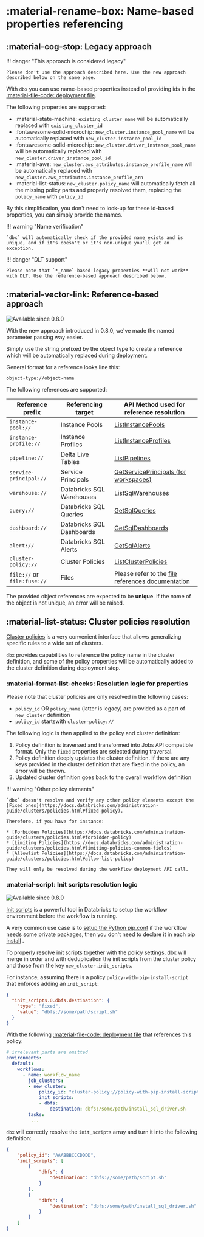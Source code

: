 # :material-rename-box: Name-based properties referencing

## :material-cog-stop: Legacy approach

!!! danger "This approach is considered legacy"

    Please don't use the approach described here. Use the new approach described below on the same page.

With `dbx` you can use name-based properties instead of providing ids in
the [:material-file-code: deployment file](../reference/deployment.md).

The following properties are supported:

- :material-state-machine: `existing_cluster_name` will be automatically replaced with `existing_cluster_id`
- :fontawesome-solid-microchip: `new_cluster.instance_pool_name` will be automatically replaced
  with `new_cluster.instance_pool_id`
- :fontawesome-solid-microchip: `new_cluster.driver_instance_pool_name` will be automatically replaced
  with `new_cluster.driver_instance_pool_id`
- :material-aws: `new_cluster.aws_attributes.instance_profile_name` will be automatically replaced
  with `new_cluster.aws_attributes.instance_profile_arn`
- :material-list-status: `new_cluster.policy_name` will automatically fetch all the missing policy parts and properly
  resolved them, replacing the `policy_name` with `policy_id`

By this simplification, you don't need to look-up for these id-based properties, you can simply provide the names.

!!! warning "Name verification"

    `dbx` will automatically check if the provided name exists and is unique, and if it's doesn't or it's non-unique you'll get an exception.

!!! danger "DLT support"

    Please note that `*_name`-based legacy properties **will not work** with DLT. Use the reference-based approach described below.

## :material-vector-link: Reference-based approach

<img src="https://img.shields.io/badge/available%20since-0.8.0-green?style=for-the-badge" alt="Available since 0.8.0"/>

With the new approach introduced in 0.8.0, we've made the named parameter passing way easier.

Simply use the string prefixed by the object type to create a reference which will be automatically replaced during
deployment.

General format for a reference looks line this:

```
object-type://object-name
```

The following references are supported:

| Reference prefix            | Referencing target        | API Method used for reference resolution                                                                                          |
|-----------------------------|---------------------------|-----------------------------------------------------------------------------------------------------------------------------------|
| `instance-pool://`          | Instance Pools            | [ListInstancePools](https://docs.databricks.com/dev-tools/api/latest/instance-pools.html#list)                                    |
| `instance-profile://`       | Instance Profiles         | [ListInstanceProfiles](https://docs.databricks.com/dev-tools/api/latest/instance-profiles.html#list)                              |
| `pipeline://`               | Delta Live Tables         | [ListPipelines](https://docs.databricks.com/workflows/delta-live-tables/delta-live-tables-api-guide.html#list-pipelines)          |
| `service-principal://`      | Service Principals        | [GetServicePrincipals (for workspaces)](https://docs.databricks.com/dev-tools/api/latest/scim/scim-sp.html#get-service-principals) |
| `warehouse://`              | Databricks SQL Warehouses | [ListSqlWarehouses](https://docs.databricks.com/sql/api/sql-endpoints.html#list)                                                  |
| `query://`                  | Databricks SQL Queries    | [GetSqlQueries](https://docs.databricks.com/sql/api/queries-dashboards.html#operation/sql-analytics-get-queries)                  |
| `dashboard://`              | Databricks SQL Dashboards | [GetSqlDashboards](https://docs.databricks.com/sql/api/queries-dashboards.html#operation/get-sql-analytics-dashboards)            |
| `alert://`                  | Databricks SQL Alerts     | [GetSqlAlerts](https://docs.databricks.com/sql/api/queries-dashboards.html#operation/databricks-sql-get-alerts)                   |
| `cluster-policy://`         | Cluster Policies          | [ListClusterPolicies](https://docs.databricks.com/dev-tools/api/latest/policies.html#operation/list-cluster-policies)             |
| `file://` or `file:fuse://` | Files                     | Please refer to the [file references documentation](./file_references.md)                                                         |

The provided object references are expected to be **unique**. If the name of the object is not unique, an error will be
raised.

## :material-list-status: Cluster policies resolution

[Cluster policies](https://docs.databricks.com/administration-guide/clusters/policies.html) is a very convenient
interface that allows generalizing specific rules to a wide set of clusters.

`dbx` provides capabilities to reference the policy name in the cluster definition, and some of the policy
properties will be automatically added to the cluster definition during deployment step.

### :material-format-list-checks: Resolution logic for properties

Please note that cluster policies are only resolved in the following cases:

- `policy_id` OR `policy_name` (latter is legacy) are provided as a part of `new_cluster` definition
- `policy_id` startswith `cluster-policy://`

The following logic is then applied to the policy and cluster definition:

1. Policy definition is traversed and transformed into Jobs API compatible format. Only the `fixed` properties are
   selected during traversal.
2. Policy definition deeply updates the cluster definition. If there are any keys provided in the cluster definition
   that are fixed in the policy, an error will be thrown.
3. Updated cluster definition goes back to the overall workflow definition

!!! warning "Other policy elements"

    `dbx` doesn't resolve and verify any other policy elements except the [Fixed ones](https://docs.databricks.com/administration-guide/clusters/policies.html#fixed-policy).

    Therefore, if you have for instance:

    * [Forbidden Policies](https://docs.databricks.com/administration-guide/clusters/policies.html#forbidden-policy)
    * [Limiting Policies](https://docs.databricks.com/administration-guide/clusters/policies.html#limiting-policies-common-fields)
    * [Allowlist Policies](https://docs.databricks.com/administration-guide/clusters/policies.html#allow-list-policy)

    They will only be resolved during the workflow deployment API call.

### :material-script: Init scripts resolution logic

<img src="https://img.shields.io/badge/available%20since-0.8.0-green?style=for-the-badge" alt="Available since 0.8.0"/>

[Init scripts](https://docs.databricks.com/clusters/init-scripts.html) is a powerful tool in Databricks to setup the
workflow environment before the workflow is running.

A very common use case is
to [setup the Python pip.conf](https://kb.databricks.com/en_US/clusters/install-private-pypi-repo)
if the workflow needs some private packages, then you don't need to declare it in
each [pip install](https://docs.databricks.com/libraries/notebooks-python-libraries.html#install-a-private-package-with-credentials-managed-by-databricks-secrets-with-pip)
.

To properly resolve init scripts together with the policy settings, dbx will merge in order and with deduplication the
init scripts from the cluster policy and those from the key `new_cluster.init_scripts`.

For instance, assuming there is a policy `policy-with-pip-install-script` that enforces adding an `init_script`:
```json title="cluster-policy.json"
{
  "init_scripts.0.dbfs.destination": {
    "type": "fixed",
    "value": "dbfs://some/path/script.sh"
  }
}
```

With the following [:material-file-code: deployment file](../reference/deployment.md) that references this policy:

```yaml title="conf/deployment.yml" linenums="1" hl_lines="8 12"
# irrelevant parts are omitted
environments:
  default:
    workflows:
      - name: workflow_name
        job_clusters:
        - new_cluster:
            policy_id: "cluster-policy://policy-with-pip-install-script"
            init_scripts:
            - dbfs:
                destination: dbfs:/some/path/install_sql_driver.sh
        tasks:
         ...
```

`dbx` will correctly resolve the `init_scripts` array and turn it into the following definition:

```json title="playload-for-api.json"
{
    "policy_id": "AAABBBCCCDDDD",
    "init_scripts": [
        {
            "dbfs": {
                "destination": "dbfs://some/path/script.sh"
            }
        },
        {
            "dbfs": {
                "destination": "dbfs:/some/path/install_sql_driver.sh"
            }
        }
    ]
}
```
